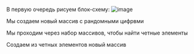 В первую очередь рисуем блок-схему: ![image](https://user-images.githubusercontent.com/92717976/149619727-d0a681f0-325f-455d-95af-64aa4b4dcdb1.png)

Мы создаем новый массив с рандомными цифрвми 

Мы проходим через набор массивов, чтобы найти четные элементы

Создаем из четных элементов новый массив
